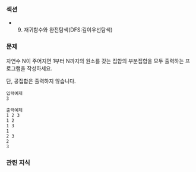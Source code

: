 ### 섹션

- 9. 재귀함수와 완전탐색(DFS:깊이우선탐색)

### 문제

자연수 N이 주어지면 1부터 N까지의 원소를 갖는 집합의 부분집합을 모두 출력하는 프로그램을 작성하세요.

단, 공집합은 출력하지 않습니다.

```
입력예제
3

출력예제
1 2 3
1 2
1 3
1
2 3
2
3
```

### 관련 지식
